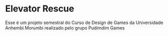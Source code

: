 # Elevator Rescue
 Esse é um projeto semestral do Curso de Design de Games da Universidade Anhembi Morumbi realizado pelo grupo Pudimdim Games
